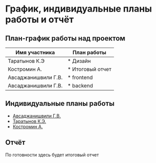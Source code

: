 # График, индивидуальные планы работы и отчёт

## План-график работы над проектом

| Имя участника                                    | План работы                                         |
| ------------------------------------------------ | ----------------------------------------------------|
| Таратынов К.Э                                    | * Дизайн                                            |
| Костромин А.                                     | * Итоговый отчет                                    |
| Авсаджанишвили Г.В.                              | * frontend                                          |
| Авсаджанишвили Г.В.                              | * backend                                           |

## Индивидуальные планы работы

- [Авсаджанишвили Г.В.](avsadzhanishvili.md)
- [Таратынов К.Э.](taratynov.md)
- [Костромин А.](kostromin.md)

## Отчёт

По готовности здесь будет итоговый отчет